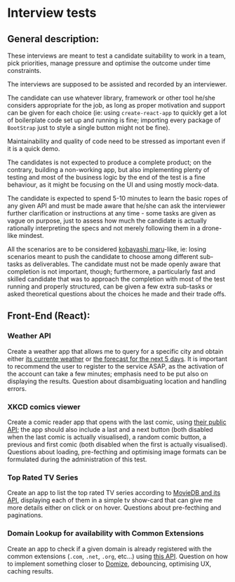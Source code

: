 # Interview tests

## General description:

These interviews are meant to test a candidate suitability to work in a team, pick priorities, manage pressure and optimise the outcome under time constraints.

The interviews are supposed to be assisted and recorded by an interviewer.

The candidate can use whatever library, framework or other tool he/she considers appropriate for the job, as long as proper motivation and support can be given for each choice (ie: using `create-react-app` to quickly get a lot of boilerplate code set up and running is fine; importing every package of `BootStrap` just to style a single button might not be fine).

Maintainability and quality of code need to be stressed as important even if it is a quick demo.

The candidates is not expected to produce a complete product; on the contrary, building a non-working app, but also implementing plenty of testing and most of the business logic by the end of the test is a fine behaviour, as it might be focusing on the UI and using mostly mock-data.

The candidate is expected to spend 5-10 minutes to learn the basic ropes of any given API and must be made aware that he/she can ask the interviewer further clarification or instructions at any time - some tasks are given as vague on purpose, just to assess how much the candidate is actually rationally interpreting the specs and not merely following them in a drone-like mindest.

All the scenarios are to be considered [kobayashi maru](https://en.wikipedia.org/wiki/Kobayashi_Maru)-like, ie: losing scenarios meant to push the candidate to choose among different sub-tasks as deliverables. The candidate must not be made openly aware that completion is not important, though; furthermore, a particularly fast and skilled candidate that was to approach the completion with most of the test running and properly structured, can be given a few extra sub-tasks or asked theoretical questions about the choices he made and their trade offs.

## Front-End (React):

### Weather API

Create a weather app that allows me to query for a specific city and obtain either [its currente weather](https://openweathermap.org/current) or [the forecast for the next 5 days](https://openweathermap.org/forecast5). It is important to recommend the user to register to the service ASAP, as the activation of the account can take a few minutes; emphasis need to be put also on displaying the results. Question about disambiguating location and handling errors.

### XKCD comics viewer

Create a comic reader app that opens with the last comic, using [their public API](https://xkcd.com/json.html); the app should also include a last and a next button (both disabled when the last comic is actually visualised), a random comic button, a previous and first comic (both disabled when the first is actually visualised). Questions about loading, pre-fecthing and optimising image formats can be formulated during the administration of this test.

### Top Rated TV Series

Create an app to list the top rated TV series according to [MovieDB and its API](https://developers.themoviedb.org/3/getting-started/introduction), displaying each of them in a simple tv show-card that can give me more details either on click or on hover. Questions about pre-fecthing and paginations.

### Domain Lookup for availability with Common Extensions

Create an app to check if a given domain is already registered with the common extensions (`.com`, `.net`, `.org`, etc...) using [this API](https://www.who-hosts-this.com/Documentation). Question on how to implement something closer to [Domize](https://domize.com/), debouncing, optimising UX, caching results.
